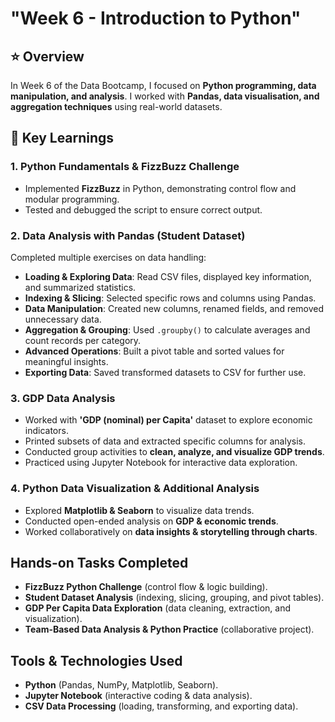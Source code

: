 # "Week 6 - Introduction to Python"

## ⭐️ Overview  
In Week 6 of the Data Bootcamp, I focused on **Python programming, data manipulation, and analysis**. I worked with **Pandas, data visualisation, and aggregation techniques** using real-world datasets. 

## 📍 Key Learnings  

### 1. **Python Fundamentals & FizzBuzz Challenge**  
- Implemented **FizzBuzz** in Python, demonstrating control flow and modular programming.  
- Tested and debugged the script to ensure correct output.  

### 2. **Data Analysis with Pandas (Student Dataset)**  
Completed multiple exercises on data handling:  
- **Loading & Exploring Data**: Read CSV files, displayed key information, and summarized statistics.  
- **Indexing & Slicing**: Selected specific rows and columns using Pandas.  
- **Data Manipulation**: Created new columns, renamed fields, and removed unnecessary data.  
- **Aggregation & Grouping**: Used `.groupby()` to calculate averages and count records per category.  
- **Advanced Operations**: Built a pivot table and sorted values for meaningful insights.  
- **Exporting Data**: Saved transformed datasets to CSV for further use.  

### 3. **GDP Data Analysis**  
- Worked with **'GDP (nominal) per Capita'** dataset to explore economic indicators.  
- Printed subsets of data and extracted specific columns for analysis.  
- Conducted group activities to **clean, analyze, and visualize GDP trends**.  
- Practiced using Jupyter Notebook for interactive data exploration.  

### 4. **Python Data Visualization & Additional Analysis**  
- Explored **Matplotlib & Seaborn** to visualize data trends.  
- Conducted open-ended analysis on **GDP & economic trends**.  
- Worked collaboratively on **data insights & storytelling through charts**.  

## Hands-on Tasks Completed  
- **FizzBuzz Python Challenge** (control flow & logic building).  
- **Student Dataset Analysis** (indexing, slicing, grouping, and pivot tables).  
- **GDP Per Capita Data Exploration** (data cleaning, extraction, and visualization).  
- **Team-Based Data Analysis & Python Practice** (collaborative project).  

## Tools & Technologies Used  
- **Python** (Pandas, NumPy, Matplotlib, Seaborn).  
- **Jupyter Notebook** (interactive coding & data analysis).  
- **CSV Data Processing** (loading, transforming, and exporting data).
